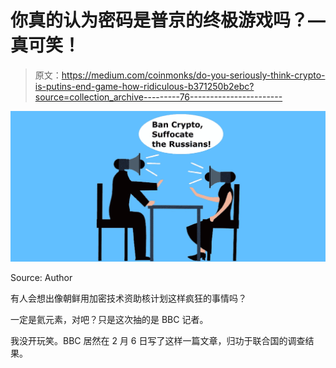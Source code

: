 # 你真的认为密码是普京的终极游戏吗？—真可笑！

> 原文：<https://medium.com/coinmonks/do-you-seriously-think-crypto-is-putins-end-game-how-ridiculous-b371250b2ebc?source=collection_archive---------76----------------------->

![](img/5f377d99e7e36a0a167a36606d29256b.png)

Source: Author

有人会想出像朝鲜用加密技术资助核计划这样疯狂的事情吗？

一定是氦元素，对吧？只是这次抽的是 BBC 记者。

我没开玩笑。BBC 居然在 2 月 6 日写了这样一篇文章，归功于联合国的调查结果。